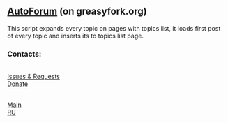## [AutoForum](https://greasyfork.org/en/scripts/4264-autoforum-forum-expander) (on greasyfork.org)
This script expands every topic on pages with topics list, it loads first post of every topic and inserts its to topics list page.

### Contacts:
<br/>[Issues & Requests](https://github.com/PhantomCity/GS/issues/)
<br/>[Donate](https://www.paypal.me/GreasyScripts/1.5gbp)

<br/>[Main](../)
<br/>[RU](./RU/)
